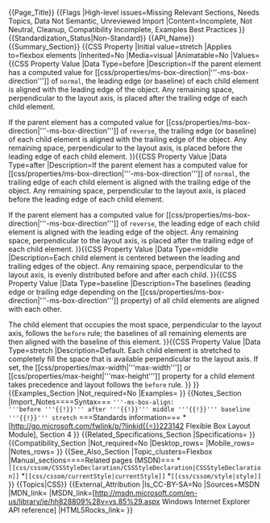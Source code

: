 {{Page_Title}}
{{Flags
|High-level issues=Missing Relevant Sections, Needs Topics, Data Not Semantic, Unreviewed Import
|Content=Incomplete, Not Neutral, Cleanup, Compatibility Incomplete, Examples Best Practices
}}
{{Standardization_Status|Non-Standard}}
{{API_Name}}
{{Summary_Section}}
{{CSS Property
|Initial value=stretch
|Applies to=flexbox elements
|Inherited=No
|Media=visual
|Animatable=No
|Values={{CSS Property Value
|Data Type=before
|Description=If the parent element has a computed value for [[css/properties/ms-box-direction|'''-ms-box-direction''']] of <code>normal</code>, the leading edge (or baseline) of each child element is aligned with the leading edge of the object. Any remaining space, perpendicular to the layout axis, is placed after the trailing edge of each child element.

If the parent element has a computed value for [[css/properties/ms-box-direction|'''-ms-box-direction''']] of <code>reverse</code>, the trailing edge (or baseline) of each child element is aligned with the trailing edge of the object. Any remaining space, perpendicular to the layout axis, is placed before the leading edge of each child element.
}}{{CSS Property Value
|Data Type=after
|Description=If the parent element has a computed value for [[css/properties/ms-box-direction|'''-ms-box-direction''']] of <code>normal</code>, the trailing edge of each child element is aligned with the trailing edge of the object. Any remaining space, perpendicular to the layout axis, is placed before the leading edge of each child element.

If the parent element has a computed value for [[css/properties/ms-box-direction|'''-ms-box-direction''']] of <code>reverse</code>, the leading edge of each child element is aligned with the leading edge of the object. Any remaining space, perpendicular to the layout axis, is placed after the trailing edge of each child element.
}}{{CSS Property Value
|Data Type=middle
|Description=Each child element is centered between the leading and trailing edges of the object. Any remaining space, perpendicular to the layout axis, is evenly distributed before and after each child.
}}{{CSS Property Value
|Data Type=baseline
|Description=The baselines (leading edge or trailing edge depending on the [[css/properties/ms-box-direction|'''-ms-box-direction''']] property)  of all child elements are aligned with each other. 

The child element that occupies the most space, perpendicular to the layout axis, follows the <code>before</code> rule; the baselines of all remaining elements are then aligned with the baseline of this element.
}}{{CSS Property Value
|Data Type=stretch
|Description=Default. Each child element is stretched to completely fill the space that is available perpendicular to the layout axis. If set, the [[css/properties/max-width|'''max-width''']] or [[css/properties/max-height|'''max-height''']] property for a child element takes precedence and layout follows the  <code>before</code> rule.
}}
}}
{{Examples_Section
|Not_required=No
|Examples=
}}
{{Notes_Section
|Import_Notes====Syntax===
<code>'''-ms-box-align: '''before '''{{!}}''' after '''{{!}}''' middle '''{{!}}''' baseline '''{{!}}''' stretch</code>
===Standards information===
*[http://go.microsoft.com/fwlink/p/?linkid{{=}}223142 Flexible Box Layout Module], Section 4
}}
{{Related_Specifications_Section
|Specifications=
}}
{{Compatibility_Section
|Not_required=No
|Desktop_rows=
|Mobile_rows=
|Notes_rows=
}}
{{See_Also_Section
|Topic_clusters=Flexbox
|Manual_sections====Related pages (MSDN)===
*<code>[[css/cssom/CSSStyleDeclaration/CSSStyleDeclaration|CSSStyleDeclaration]]</code>
*<code>[[css/cssom/currentStyle|currentStyle]]</code>
*<code>[[css/cssom/style|style]]</code>
}}
{{Topics|CSS}}
{{External_Attribution
|Is_CC-BY-SA=No
|Sources=MSDN
|MDN_link=
|MSDN_link=[http://msdn.microsoft.com/en-us/library/ie/hh828809%28v=vs.85%29.aspx Windows Internet Explorer API reference]
|HTML5Rocks_link=
}}